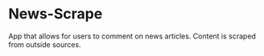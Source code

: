 # News-Scrape
App that allows for users to comment on news articles. Content is scraped from outside sources.
